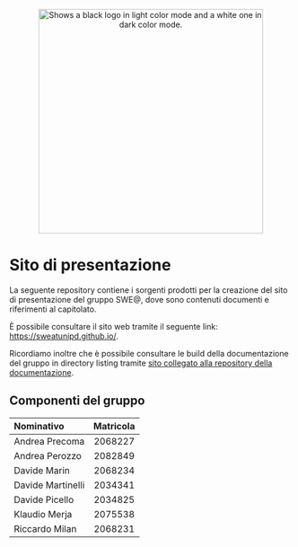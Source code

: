 <p align="center">
    <picture>
    <source media="(prefers-color-scheme: dark)" srcset="./logo/logo_dark.svg">
    <source media="(prefers-color-scheme: light)" srcset="./logo/logo.svg">
    <img width="400" alt="Shows a black logo in light color mode and a white one in dark color mode." src="./assets/img/logo_dark.svg">
    </picture>
</p>

# Sito di presentazione

La seguente repository contiene i sorgenti prodotti per la creazione del sito di presentazione del gruppo SWE@, dove sono contenuti documenti e riferimenti al capitolato.

È possibile consultare il sito web tramite il seguente link: https://sweatunipd.github.io/.

Ricordiamo inoltre che è possibile consultare le build della documentazione del gruppo in directory listing tramite [sito collegato alla repository della documentazione](https://sweatunipd.github.io/).

## Componenti del gruppo

| Nominativo        | Matricola |
| :---------------- | :-------: |
| Andrea Precoma    |  2068227  |
| Andrea Perozzo    |  2082849  |
| Davide Marin      |  2068234  |
| Davide Martinelli |  2034341  |
| Davide Picello    |  2034825  |
| Klaudio Merja     |  2075538  |
| Riccardo Milan    |  2068231  |
